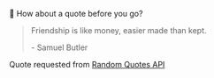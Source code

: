 📣 How about a quote before you go?

> Friendship is like money, easier made than kept.
>
> <p>- Samuel Butler</p>

Quote requested from [Random Quotes API](https://github.com/lukePeavey/quotable)
